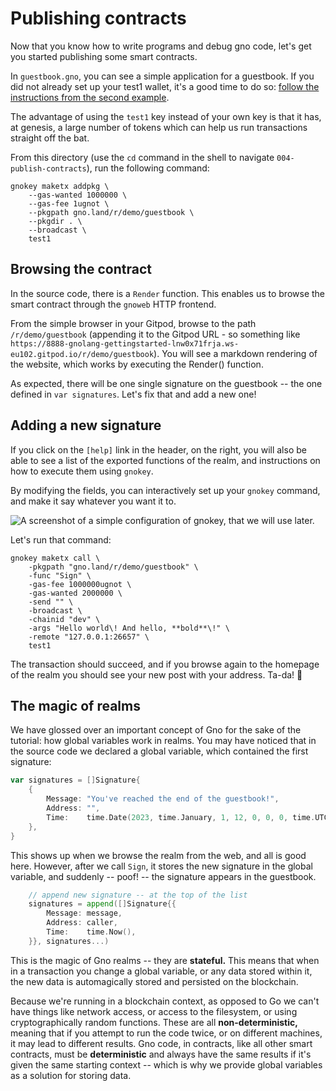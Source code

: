 # Publishing contracts

Now that you know how to write programs and debug gno code, let's get you started
publishing some smart contracts.

In `guestbook.gno`, you can see a simple application for a guestbook. If you did
not already set up your test1 wallet, it's a good time to do so: [follow
the instructions from the second example](../002-gnokey/README.md).

The advantage of using the `test1` key instead of your own key is that it has,
at genesis, a large number of tokens which can help us run transactions straight
off the bat.

From this directory (use the `cd` command in the shell to navigate
`004-publish-contracts`), run the following command:

```
gnokey maketx addpkg \
	--gas-wanted 1000000 \
	--gas-fee 1ugnot \
	--pkgpath gno.land/r/demo/guestbook \
	--pkgdir . \
	--broadcast \
	test1
```

## Browsing the contract

In the source code, there is a `Render` function. This enables us to browse the
smart contract through the `gnoweb` HTTP frontend.

From the simple browser in your Gitpod, browse to the path `/r/demo/guestbook`
(appending it to the Gitpod URL - so something like
`https://8888-gnolang-gettingstarted-lnw0x71frja.ws-eu102.gitpod.io/r/demo/guestbook`).
You will see a markdown rendering of the website, which works by executing the Render()
function.

As expected, there will be one single signature on the guestbook -- the one
defined in `var signatures`. Let's fix that and add a new one!

## Adding a new signature

If you click on the `[help]` link in the header, on the right, you
will also be able to see a list of the exported functions of the realm, and
instructions on how to execute them using `gnokey`.

By modifying the fields, you can interactively set up your `gnokey` command, and
make it say whatever you want it to.

![A screenshot of a simple configuration of gnokey, that we will use
later.](./screenshot.png)

Let's run that command:

```
gnokey maketx call \
	-pkgpath "gno.land/r/demo/guestbook" \
	-func "Sign" \
	-gas-fee 1000000ugnot \
	-gas-wanted 2000000 \
	-send "" \
	-broadcast \
	-chainid "dev" \
	-args "Hello world\! And hello, **bold**\!" \
	-remote "127.0.0.1:26657" \
	test1
```

The transaction should succeed, and if you browse again to the homepage of the
realm you should see your new post with your address. Ta-da! :tada:

## The magic of realms

We have glossed over an important concept of Gno for the sake of the tutorial:
how global variables work in realms. You may have noticed that in the source
code we declared a global variable, which contained the first signature:

```go
var signatures = []Signature{
	{
		Message: "You've reached the end of the guestbook!",
		Address: "",
		Time:    time.Date(2023, time.January, 1, 12, 0, 0, 0, time.UTC),
	},
}
```

This shows up when we browse the realm from the web, and all is good here.
However, after we call `Sign`, it stores the new signature in the global
variable, and suddenly -- poof! -- the signature appears in the guestbook.

```go
	// append new signature -- at the top of the list
	signatures = append([]Signature{{
		Message: message,
		Address: caller,
		Time:    time.Now(),
	}}, signatures...)
```

This is the magic of Gno realms -- they are **stateful.** This means that when
in a transaction you change a global variable, or any data stored within it, the
new data is automagically stored and persisted on the blockchain.

Because we're running in a blockchain context, as opposed to Go we can't have
things like network access, or access to the filesystem, or using
cryptographically random functions. These are all **non-deterministic,** meaning
that if you attempt to run the code twice, or on different machines, it may lead
to different results. Gno code, in contracts, like all other smart contracts,
must be **deterministic** and always have the same results if it's given the
same starting context -- which is why we provide global variables as a solution
for storing data.

